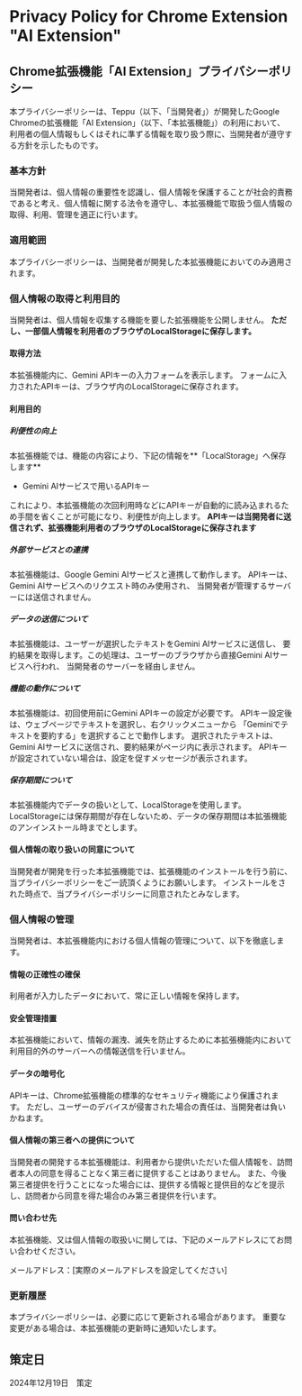 # Privacy Policy for Chrome Extension "AI Extension"

## Chrome拡張機能「AI Extension」プライバシーポリシー

本プライバシーポリシーは、Teppu（以下、「当開発者」）が開発したGoogle Chromeの拡張機能「AI Extension」（以下、「本拡張機能」）の利用において、利用者の個人情報もしくはそれに準ずる情報を取り扱う際に、当開発者が遵守する方針を示したものです。

### 基本方針
当開発者は、個人情報の重要性を認識し、個人情報を保護することが社会的責務であると考え、個人情報に関する法令を遵守し、本拡張機能で取扱う個人情報の取得、利用、管理を適正に行います。

### 適用範囲
本プライバシーポリシーは、当開発者が開発した本拡張機能においてのみ適用されます。

### 個人情報の取得と利用目的
当開発者は、個人情報を収集する機能を要した拡張機能を公開しません。
**ただし、一部個人情報を利用者のブラウザのLocalStorageに保存します。**

#### 取得方法
本拡張機能内に、Gemini APIキーの入力フォームを表示します。
フォームに入力されたAPIキーは、ブラウザ内のLocalStorageに保存されます。

#### 利用目的
##### 利便性の向上
本拡張機能では、機能の内容により、下記の情報を**「LocalStorage」へ保存します**
- Gemini AIサービスで用いるAPIキー

これにより、本拡張機能の次回利用時などにAPIキーが自動的に読み込まれるため手間を省くことが可能になり、利便性が向上します。
**APIキーは当開発者に送信されず、拡張機能利用者のブラウザのLocalStorageに保存されます**

##### 外部サービスとの連携
本拡張機能は、Google Gemini AIサービスと連携して動作します。
APIキーは、Gemini AIサービスへのリクエスト時のみ使用され、
当開発者が管理するサーバーには送信されません。

##### データの送信について
本拡張機能は、ユーザーが選択したテキストをGemini AIサービスに送信し、
要約結果を取得します。この処理は、ユーザーのブラウザから直接Gemini AIサービスへ行われ、
当開発者のサーバーを経由しません。

##### 機能の動作について
本拡張機能は、初回使用前にGemini APIキーの設定が必要です。
APIキー設定後は、ウェブページでテキストを選択し、右クリックメニューから
「Geminiでテキストを要約する」を選択することで動作します。
選択されたテキストは、Gemini AIサービスに送信され、要約結果がページ内に表示されます。
APIキーが設定されていない場合は、設定を促すメッセージが表示されます。

##### 保存期間について
本拡張機能内でデータの扱いとして、LocalStorageを使用します。
LocalStorageには保存期間が存在しないため、データの保存期間は本拡張機能のアンインストール時までとします。

#### 個人情報の取り扱いの同意について
当開発者が開発を行った本拡張機能では、拡張機能のインストールを行う前に、当プライバシーポリシーをご一読頂くようにお願いします。
インストールをされた時点で、当プライバシーポリシーに同意されたとみなします。


### 個人情報の管理
当開発者は、本拡張機能内における個人情報の管理について、以下を徹底します。

#### 情報の正確性の確保
利用者が入力したデータにおいて、常に正しい情報を保持します。

#### 安全管理措置
本拡張機能において、情報の漏洩、滅失を防止するために本拡張機能内において利用目的外のサーバーへの情報送信を行いません。

#### データの暗号化
APIキーは、Chrome拡張機能の標準的なセキュリティ機能により保護されます。
ただし、ユーザーのデバイスが侵害された場合の責任は、当開発者は負いかねます。

#### 個人情報の第三者への提供について
当開発者の開発する本拡張機能は、利用者から提供いただいた個人情報を、訪問者本人の同意を得ることなく第三者に提供することはありません。
また、今後第三者提供を行うことになった場合には、提供する情報と提供目的などを提示し、訪問者から同意を得た場合のみ第三者提供を行います。

#### 問い合わせ先
本拡張機能、又は個人情報の取扱いに関しては、下記のメールアドレスにてお問い合わせください。

メールアドレス：[実際のメールアドレスを設定してください]

### 更新履歴
本プライバシーポリシーは、必要に応じて更新される場合があります。
重要な変更がある場合は、本拡張機能の更新時に通知いたします。

## 策定日
2024年12月19日　策定
